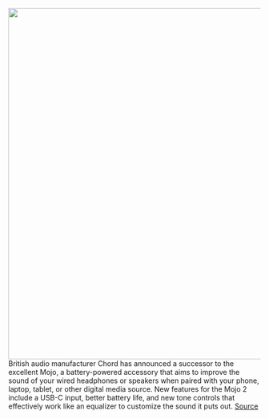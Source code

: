 <img src='https://cdn.vox-cdn.com/thumbor/1CVNztJGAHDiaprJcKq9IKuPzxA=/0x0:3403x2269/1200x800/filters:focal(1430x863:1974x1407)/cdn.vox-cdn.com/uploads/chorus_image/image/70452281/_KE20231_HDR.0.jpg' width='700px' /><br/>
British audio manufacturer Chord has announced a successor to the excellent Mojo, a battery-powered accessory that aims to improve the sound of your wired headphones or speakers when paired with your phone, laptop, tablet, or other digital media source. New features for the Mojo 2 include a USB-C input, better battery life, and new tone controls that effectively work like an equalizer to customize the sound it puts out.
<a href='https://www.theverge.com/2022/1/31/22906141/chord-mojo-2-dac-digital-analogue-converter-wired-headphones-audio'> Source <a/>